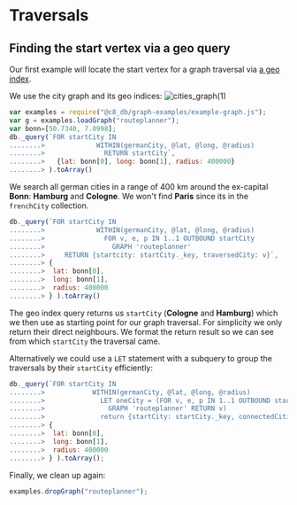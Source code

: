 # Traversals

## Finding the start vertex via a geo query

Our first example will locate the start vertex for a graph traversal via [a geo index](../../indexing/index-basics#geo-index).

We use the city graph and its geo indices: ![cities_graph\(1\)](/img/cities_graph.png)

```js
var examples = require("@c8_db/graph-examples/example-graph.js");
var g = examples.loadGraph("routeplanner");
var bonn=[50.7340, 7.0998];
db._query(`FOR startCity IN
........>             WITHIN(germanCity, @lat, @long, @radius)
........>               RETURN startCity`,
........>   {lat: bonn[0], long: bonn[1], radius: 400000}
........> ).toArray()
```

We search all german cities in a range of 400 km around the ex-capital **Bonn**: **Hamburg** and **Cologne**. We won't find **Paris** since its in the `frenchCity` collection.

```js
db._query(`FOR startCity IN
........>             WITHIN(germanCity, @lat, @long, @radius)
........>               FOR v, e, p IN 1..1 OUTBOUND startCity
........>                 GRAPH 'routeplanner'
........>     RETURN {startcity: startCity._key, traversedCity: v}`,
........> {
........>  lat: bonn[0],
........>  long: bonn[1],
........>  radius: 400000
........> } ).toArray()
```

The geo index query returns us `startCity` (**Cologne** and **Hamburg**) which we then use as starting point for our graph traversal. For simplicity we only return their direct neighbours. We format the return result so we can see from which `startCity` the traversal came.

Alternatively we could use a `LET` statement with a subquery to group the traversals by their `startCity` efficiently:

```js
db._query(`FOR startCity IN
........>            WITHIN(germanCity, @lat, @long, @radius)
........>              LET oneCity = (FOR v, e, p IN 1..1 OUTBOUND startCity
........>                GRAPH 'routeplanner' RETURN v)
........>              return {startCity: startCity._key, connectedCities: oneCity}`,
........> {
........>  lat: bonn[0],
........>  long: bonn[1],
........>  radius: 400000
........> } ).toArray();
```

Finally, we clean up again:

```js
examples.dropGraph("routeplanner");
```
